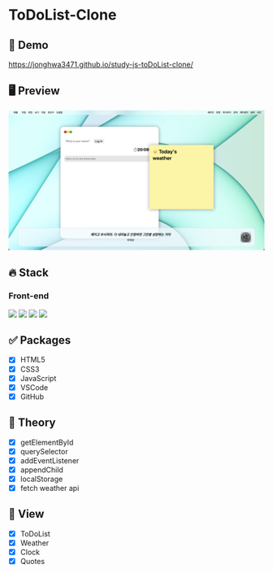 # ToDoList-Clone

## 🔗 Demo
https://jonghwa3471.github.io/study-js-toDoList-clone/

## 🖥 Preview
<img src="preview.png"/>


## 🔥 Stack

### Front-end

<img height='25' src="https://img.shields.io/badge/HTML-E34F26?style=flat-square&logo=HTML5&logoColor=white"/> <img height='25' src="https://img.shields.io/badge/CSS-1572B6?style=flat-square&logo=CSS3&logoColor=white"/> <img height='25' src="https://img.shields.io/badge/JavaScript-F7DF1E?style=flat-square&logo=JavaScript&logoColor=white"/> <img height="25" src="https://img.shields.io/badge/Github-181717?style=flat-square&logo=Github&logoColor=white" />


## ✅ Packages

- [x] HTML5
- [x] CSS3
- [x] JavaScript
- [x] VSCode
- [x] GitHub

## 📖 Theory

- [x] getElementById
- [x] querySelector
- [x] addEventListener
- [x] appendChild
- [x] localStorage
- [x] fetch weather api

## 📱 View

- [x] ToDoList
- [x] Weather
- [x] Clock
- [x] Quotes
